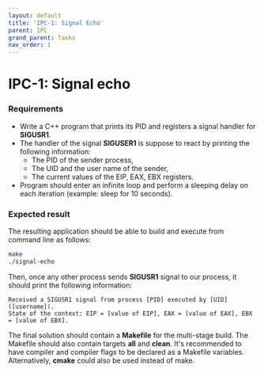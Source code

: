 ```yaml
---
layout: default
title: 'IPC-1: Signal Echo'
parent: IPC
grand_parent: Tasks
nav_order: 1
---
```


# IPC-1: Signal echo

### Requirements 

- Write a C++ program that prints its PID and registers a signal handler for **SIGUSR1**. 
- The handler of the signal **SIGUSER1** is suppose to react by printing the following information:
    - The PID of the sender process,
    - The UID and the user name of the sender,
    - The current values of the EIP, EAX, EBX registers.
- Program should enter an infinite loop and perform a sleeping delay on each iteration (example: sleep for 10 seconds). 

### Expected result

The resulting application should be able to build and execute from command line as follows:

```sh
make
./signal-echo
```

Then, once any other process sends **SIGUSR1** signal to our process, it should print the following information: 
```
Received a SIGUSR1 signal from process [PID] executed by [UID] ([username]).
State of the context: EIP = [value of EIP], EAX = [value of EAX], EBX = [value of EBX]. 
```

The final solution should contain a **Makefile** for the multi-stage build. The Makefile should also contain targets **all** and **clean**. It's recommended to have compiler and compiler flags to be declared as a Makefile variables. Alternatively, **cmake** could also be used instead of make. 
